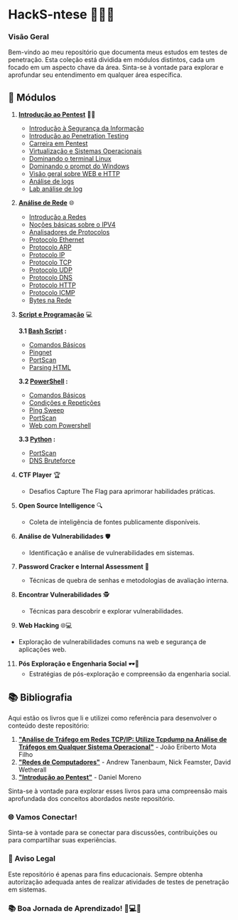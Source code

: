 # HackS-ntese 🕵️‍♂️💼

### Visão Geral

Bem-vindo ao meu repositório que documenta meus estudos em testes de penetração. Esta coleção está dividida em módulos distintos, cada um focado em um aspecto chave da área. Sinta-se à vontade para explorar e aprofundar seu entendimento em qualquer área específica.

## 🚀 Módulos

1. **[Introdução ao Pentest](https://github.com/Dudarng/HackS-ntese/tree/main/Introdução%20ao%20Pentest)** 🕵️‍♂️
   - [Introdução à Segurança da Informação](https://github.com/Dudarng/HackS-ntese/blob/main/Introdu%C3%A7%C3%A3o%20ao%20Pentest/Introdu%C3%A7%C3%A3o%20%C3%A0%20Seguran%C3%A7a%20da%20Informa%C3%A7%C3%A3o.md)
   - [Introdução ao Penetration Testing](https://github.com/Dudarng/HackS-ntese/blob/main/Introdu%C3%A7%C3%A3o%20ao%20Pentest/Introdu%C3%A7%C3%A3o%20ao%20Penetration%20Testing.md)
   - [Carreira em Pentest](https://github.com/Dudarng/HackS-ntese/blob/main/Introdu%C3%A7%C3%A3o%20ao%20Pentest/Carreira.md)
   - [Virtualização e Sistemas Operacionais](https://github.com/Dudarng/HackS-ntese/blob/main/Introdu%C3%A7%C3%A3o%20ao%20Pentest/Virtualiza%C3%A7%C3%A3o%20e%20Sistemas%20Operacionais.md)
   - [Dominando o terminal Linux](https://github.com/Dudarng/HackS-ntese/blob/main/Introdu%C3%A7%C3%A3o%20ao%20Pentest/Dominando%20o%20terminal%20Linux.md)
   - [Dominando o prompt do Windows](https://github.com/Dudarng/HackS-ntese/blob/main/Introdu%C3%A7%C3%A3o%20ao%20Pentest/Dominando%20o%20prompt%20do%20Windows.md)
   - [Visão geral sobre WEB e HTTP](https://github.com/Dudarng/HackS-ntese/blob/main/Introdu%C3%A7%C3%A3o%20ao%20Pentest/Vis%C3%A3o%20geral%20sobre%20WEB%20e%20HTTP.md)
   - [Análise de logs](https://github.com/Dudarng/HackS-ntese/blob/main/Introdu%C3%A7%C3%A3o%20ao%20Pentest/An%C3%A1lise%20de%20logs.md)
   - [Lab análise de log](https://github.com/Dudarng/HackS-ntese/blob/main/Introdu%C3%A7%C3%A3o%20ao%20Pentest/Lab%20an%C3%A1lise%20de%20log.md)
     

2. **[Análise de Rede](https://github.com/Dudarng/HackS-ntese/tree/main/Análise%20de%20Rede)** 🌐
   - [Introdução a Redes](https://github.com/Dudarng/HackS-ntese/blob/main/An%C3%A1lise%20de%20Rede/Introdu%C3%A7%C3%A3o%20a%20Redes.md)
   - [Noções básicas sobre o IPV4](https://github.com/Dudarng/HackS-ntese/blob/main/An%C3%A1lise%20de%20Rede/No%C3%A7%C3%B5es%20b%C3%A1sicas%20sobre%20o%20IPV4.md)
   - [Analisadores de Protocolos](https://github.com/Dudarng/HackS-ntese/blob/main/An%C3%A1lise%20de%20Rede/Analisadores%20de%20Protocolos.md)
   - [Protocolo Ethernet](https://github.com/Dudarng/HackS-ntese/blob/main/An%C3%A1lise%20de%20Rede/Protocolo%20Ethernet.md)
   - [Protocolo ARP](https://github.com/Dudarng/HackS-ntese/blob/main/An%C3%A1lise%20de%20Rede/Protocolo%20ARP.md)
   - [Protocolo IP](https://github.com/Dudarng/HackS-ntese/blob/main/An%C3%A1lise%20de%20Rede/Protocolo%20IP.md)
   - [Protocolo TCP](https://github.com/Dudarng/HackS-ntese/blob/main/An%C3%A1lise%20de%20Rede/Protocolo%20TCP.md)
   - [Protocolo UDP](https://github.com/Dudarng/HackS-ntese/blob/main/An%C3%A1lise%20de%20Rede/Protocolo%20UDP.md)
   - [Protocolo DNS](https://github.com/Dudarng/HackS-ntese/blob/main/An%C3%A1lise%20de%20Rede/Protocolo%20DNS.md)
   - [Protocolo HTTP](https://github.com/Dudarng/HackS-ntese/blob/main/An%C3%A1lise%20de%20Rede/Protocolo%20HTTP.md)
   - [Protocolo ICMP](https://github.com/Dudarng/HackS-ntese/blob/main/An%C3%A1lise%20de%20Rede/Protocolo%20ICMP.md)
   - [Bytes na Rede](https://github.com/Dudarng/HackS-ntese/blob/main/An%C3%A1lise%20de%20Rede/Bytes%20na%20Rede.md)

3. **[Script e Programação](https://github.com/Dudarng/HackS-ntese/tree/main/Script%20e%20Programação)** 💻


   **3.1 [Bash Script](https://github.com/Dudarng/HackS-ntese/tree/main/Script%20e%20Programa%C3%A7%C3%A3o/Bash%20Scripting) :**
      - [Comandos Básicos](https://github.com/Dudarng/HackS-ntese/blob/main/Script%20e%20Programa%C3%A7%C3%A3o/Bash%20Scripting/Comandos%20B%C3%A1sicos.md)
      - [Pingnet](https://github.com/Dudarng/HackS-ntese/blob/main/Script%20e%20Programa%C3%A7%C3%A3o/Bash%20Scripting/Pingnet%20Simples.sh)
      - [PortScan](https://github.com/Dudarng/HackS-ntese/blob/main/Script%20e%20Programa%C3%A7%C3%A3o/Bash%20Scripting/Portscan%20Simples.sh)
      - [Parsing HTML](https://github.com/Dudarng/HackS-ntese/blob/main/Script%20e%20Programa%C3%A7%C3%A3o/Bash%20Scripting/ParsingHTML.sh)
   
   **3.2 [PowerShell](https://github.com/Dudarng/HackS-ntese/tree/main/Script%20e%20Programa%C3%A7%C3%A3o/PowerShell) :**
      - [Comandos Básicos](https://github.com/Dudarng/HackS-ntese/blob/main/Script%20e%20Programa%C3%A7%C3%A3o/PowerShell/Comandos%20B%C3%A1sicos.md)
      - [Condições e Repetições](https://github.com/Dudarng/HackS-ntese/blob/main/Script%20e%20Programa%C3%A7%C3%A3o/PowerShell/Condi%C3%A7%C3%B5es%20e%20Repeti%C3%A7%C3%B5es.md)
      - [Ping Sweep](https://github.com/Dudarng/HackS-ntese/blob/main/Script%20e%20Programa%C3%A7%C3%A3o/PowerShell/Ping%20Sweep.ps1)
      - [PortScan](https://github.com/Dudarng/HackS-ntese/blob/main/Script%20e%20Programa%C3%A7%C3%A3o/PowerShell/Portscan.ps1)
      - [Web com Powershell](https://github.com/Dudarng/HackS-ntese/blob/main/Script%20e%20Programa%C3%A7%C3%A3o/PowerShell/Web%20com%20Powershell.md)
   
   **3.3 [Python](https://github.com/Dudarng/HackS-ntese/tree/main/Script%20e%20Programa%C3%A7%C3%A3o/Python) :**
      - [PortScan](https://github.com/Dudarng/HackS-ntese/blob/main/Script%20e%20Programa%C3%A7%C3%A3o/Python/PortScan.py)
      - [DNS Bruteforce](https://github.com/Dudarng/HackS-ntese/blob/main/Script%20e%20Programa%C3%A7%C3%A3o/Python/DNS%20Bruteforce.py)
      

5. **CTF Player** 🏆
   - Desafios Capture The Flag para aprimorar habilidades práticas.

6. **Open Source Intelligence** 🔍
   - Coleta de inteligência de fontes publicamente disponíveis.

7. **Análise de Vulnerabilidades** 🛡️
   - Identificação e análise de vulnerabilidades em sistemas.

8. **Password Cracker e Internal Assessment** 🔐
   - Técnicas de quebra de senhas e metodologias de avaliação interna.

9. **Encontrar Vulnerabilidades** 🕵️
   - Técnicas para descobrir e explorar vulnerabilidades.

10. **Web Hacking** 🌐💻
   - Exploração de vulnerabilidades comuns na web e segurança de aplicações web.

11. **Pós Exploração e Engenharia Social** 🕶️🤖
    - Estratégias de pós-exploração e compreensão da engenharia social.
      
## 📚 Bibliografia

Aqui estão os livros que li e utilizei como referência para desenvolver o conteúdo deste repositório:

1. **["Análise de Tráfego em Redes TCP/IP: Utilize Tcpdump na Análise de Tráfegos em Qualquer Sistema Operacional"](https://www.amazon.com.br/An%C3%A1lise-Tr%C3%A1fego-Redes-TCP-IP/dp/8575223755)** -  João Eriberto Mota Filho
2. **["Redes de Computadores"](https://www.amazon.com.br/Redes-Computadores-Andrew-Tanenbaum/dp/8582605609/ref=sr_1_1?__mk_pt_BR=%C3%85M%C3%85%C5%BD%C3%95%C3%91&crid=3OYCSCCMMZUGU&dib=eyJ2IjoiMSJ9.pZR7mPz2ZKgalHXCB7cSzprsmoGf6yaxcFRhNCrn6UwTLQCxYLyw60vi3GA8TujiEcHJwEnfO9OvZwdMt7EQdLITPKqi4z6ZCfEwAYGd-FhMWaujtFcjCIVUIYPlW89RGT5N2NMXS-txRpMCJRe2n2tH0rZ0Fq0yAnl_oEIyJUnhfBGjmtC-vQaPfKp5HQSS-fUu8k5kB1VHdIAj37PFrejqU4VgVfSH83tA_qf-nU0.x9BwV8HVHxbRq1tY7z-EiLPA4rh_6AvBFfhRx3oR870&dib_tag=se&keywords=redes+de+computadores&qid=1712751031&s=books&sprefix=redes+de+computadores+%2Cstripbooks%2C167&sr=1-1&ufe=app_do%3Aamzn1.fos.6a09f7ec-d911-4889-ad70-de8dd83c8a74)** -  Andrew Tanenbaum, Nick Feamster, David Wetherall
3. **["Introdução ao Pentest"](https://www.amazon.com.br/Introdu%C3%A7%C3%A3o-ao-Pentest-Daniel-Moreno/dp/8575228072/ref=sr_1_1?__mk_pt_BR=%C3%85M%C3%85%C5%BD%C3%95%C3%91&crid=1VSU9L0P05DJ7&dib=eyJ2IjoiMSJ9.VpdITlDXr4JGalzCGUL2_8jj0YX3NFUYFozHZy5cLYLDpjO5NJFPBanX17-eTQDXJkVIzF6_bGZa1OJHOAiXhOTSbrDBhoJTq8AiQQG7w3VQL1-5kmyQJHdMVgJUKAgs9gnvXCYoPjQiqzg9jKWqs9s8PtcFxjPuxG1mOnbfmFAR2eOj4knSBkGjLIwmA30vGgSWK4nYcYO8oI7JUpptXxyUp0gKzjojTjowjo1Ih2M.jevN6yxxl8j9ZqFUYa848i1OI_IjtIXNjnx2Fbrr-l4&dib_tag=se&keywords=introdu%C3%A7%C3%A3o+a+pentest&qid=1712751158&s=books&sprefix=introdu%C3%A7%C3%A3o+a+pentest%2Cstripbooks%2C187&sr=1-1)** - Daniel Moreno


Sinta-se à vontade para explorar esses livros para uma compreensão mais aprofundada dos conceitos abordados neste repositório.

### 🌐 Vamos Conectar!

Sinta-se à vontade para se conectar para discussões, contribuições ou para compartilhar suas experiências.

### 🚨 Aviso Legal

Este repositório é apenas para fins educacionais. Sempre obtenha autorização adequada antes de realizar atividades de testes de penetração em sistemas.

### 📚 Boa Jornada de Aprendizado! 🚀💻💡
